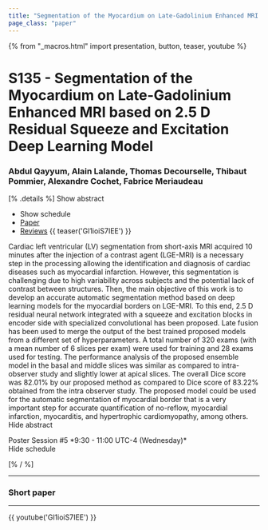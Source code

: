 ```yaml
---
title: "Segmentation of the Myocardium on Late-Gadolinium Enhanced MRI based on 2.5 D Residual Squeeze and Excitation Deep Learning Model"
page_class: "paper"
---
```


{% from "_macros.html" import presentation, button, teaser, youtube %}

# S135 - Segmentation of the Myocardium on Late-Gadolinium Enhanced MRI based on 2.5 D Residual Squeeze and Excitation Deep Learning Model

### Abdul Qayyum, Alain Lalande, Thomas Decourselle, Thibaut Pommier, Alexandre Cochet, Fabrice Meriaudeau

[% .details %]
<a class="toggle_visibility" data-selector=".abstract" data-level="3">Show abstract</a>
- <a class="toggle_visibility" data-selector=".schedule" data-level="3">Show schedule</a>
- <a href="https://openreview.net/pdf?id=4v2lR3Zvsw">Paper</a>
- <a href="https://openreview.net/forum?id=4v2lR3Zvsw">Reviews</a>
{{ teaser('Gl1ioiS7IEE') }}

<p>
    <span class="abstract">
        Cardiac left ventricular (LV) segmentation from short-axis MRI acquired 10 minutes after the injection of a contrast agent (LGE-MRI) is a necessary step in the processing allowing the identification and diagnosis of cardiac diseases such as myocardial infarction. However, this segmentation is challenging due to high variability across subjects and the potential lack of contrast between structures. Then, the main objective of this work is to develop an accurate automatic segmentation method based on deep learning models for the myocardial borders on LGE-MRI. To this end, 2.5 D residual neural network integrated with a squeeze and excitation blocks in encoder side with specialized convolutional has been proposed. Late fusion has been used to merge the output of the best trained proposed models from a different set of hyperparameters. A total number of 320 exams (with a mean number of 6 slices per exam) were used for training and 28 exams used for testing. The performance analysis of the proposed ensemble model in the basal and middle slices was similar as compared to intra-observer study and slightly lower at apical slices. The overall Dice score was 82.01% by our proposed method as compared to Dice score of 83.22% obtained from the intra observer study. The proposed model could be used for the automatic segmentation of myocardial border that is a very important step for accurate quantification of no-reflow, myocardial infarction, myocarditis, and hypertrophic cardiomyopathy, among others.
        <br>
        <span class="actions"><a class="toggle_visibility" data-level="2">Hide abstract</a></span>
    </span>
</p>

<p>
    <span class="schedule">
        Poster Session #5 *9:30 - 11:00 UTC-4 (Wednesday)*
        <br>
        <span class="actions"><a class="toggle_visibility" data-level="2">Hide schedule</a></span>
    </span>
</p>

<!-- {{ button("Access paper channel", "https://chat.midl.io/channel/s135") }} -->
[% / %]

---

### Short paper

---

{{ youtube('Gl1ioiS7IEE') }}